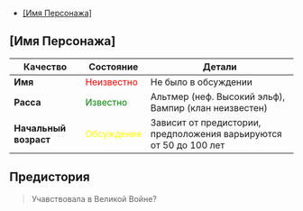 - [[Имя Персонажа]](#имя-персонажа)

## [Имя Персонажа]

| Качество              | Состояние                                    | Детали                                                             |
| --------------------- | -------------------------------------------- | ------------------------------------------------------------------ |
| **Имя**               | <span style="color:red">Неизвестно</span>    | Не было в обсуждении                                               |
| **Расса**             | <span style="color:green">Известно</span>    | Альтмер (неф. Высокий эльф), Вампир (клан неизвестен)              |
| **Начальный возраст** | <span style="color:yellow">Обсуждение</span> | Зависит от предистории, предположения варьируются от 50 до 100 лет |

## Предистория
> Учавствовала в Великой Войне?

> 